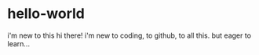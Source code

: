 # hello-world
i'm new to this
hi there! i'm new to coding, to github, to all this. but eager to learn... 
